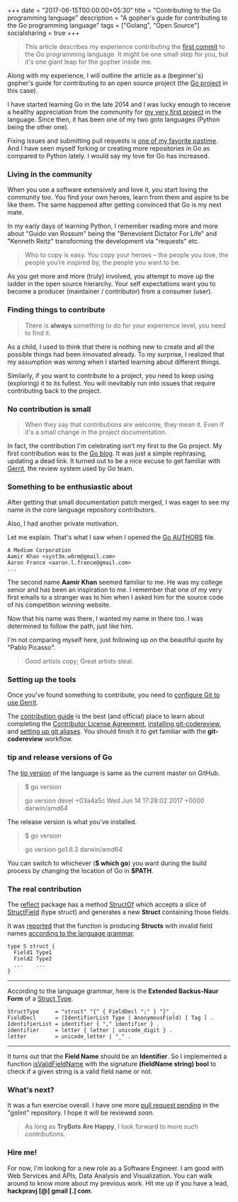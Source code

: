 +++
date = "2017-06-15T00:00:00+05:30"
title = "Contributing to the Go programming language"
description = "A gopher's guide for contributing to the Go programming language"
tags = ["Golang", "Open Source"]
socialsharing = true
+++

> This article describes my experience contributing the [first commit](https://github.com/golang/go/commit/538b3a5f37a5316a4ba081fd5a8eb5fb09992ba7) to the Go programming language. It might be one small step for you, but it's one giant leap for the gopher inside me.

Along with my experience, I will outline the article as a (beginner's) gopher's guide for contributing to an open source project (the [Go project](https://github.com/golang) in this case).

I have started learning Go in the late 2014 and I was lucky enough to receive a healthy appreciation from the community for [my very first project](https://github.com/pravj/geopattern) in the language. Since then, it has been one of my two goto languages (Python being the other one).

Fixing issues and submitting pull requests is [one of my favorite pastime](https://github.com/pravj). And I have seen myself forking or creating more repositories in Go as compared to Python lately. I would say my love for Go has increased.

### Living in the community

When you use a software extensively and love it, you start loving the community too. You find your own heroes, learn from them and aspire to be like them. The same happened after getting convinced that Go is my next mate.

In my early days of learning Python, I remember reading more and more about "Guido van Rossum" being the "Benevolent Dictator For Life" and "Kenneth Reitz" transforming the development via "requests" etc.

> Who to copy is easy. You copy your heroes – the people you love, the people you’re inspired by, the people you want to be.

As you get more and more (truly) involved, you attempt to move up the ladder in the open source hierarchy. Your self expectations want you to become a producer (maintainer / contributor) from a consumer (user).

### Finding things to contribute

> There is **always** something to do for your experience level, you need to find it.

As a child, I used to think that there is nothing new to create and all the possible things had been innovated already. To my surprise, I realized that my assumption was wrong when I started learning about different things.

Similarly, if you want to contribute to a project, you need to keep using (exploring) it to its fullest. You will inevitably run into issues that require contributing back to the project.

### No contribution is small

> When they say that contributions are welcome, they mean it. Even if it's a small change in the project documentation.

In fact, the contribution I'm celebrating isn't my first to the Go project. My first contribution was to the [Go blog](https://github.com/golang/blog/commit/83eaf8725de030de65c4ae73d82b1e8e002901a2). It was just a simple rephrasing, updating a dead link. It turned out to be a nice excuse to get familiar with [Gerrit](https://go-review.googlesource.com), the review system used by Go team.

### Something to be enthusiastic about

After getting that small documentation patch merged, I was eager to see my name in the core language repository contributors.

Also, I had another private motivation.

Let me explain. That's what I saw when I opened the [Go AUTHORS](https://golang.org/AUTHORS) file.

```
A Medium Corporation
Aamir Khan <syst3m.w0rm@gmail.com>
Aaron France <aaron.l.france@gmail.com>
...
```

The second name **Aamir Khan** seemed familiar to me. He was my college senior and has been an inspiration to me. I remember that one of my very first emails to a stranger was to him when I asked him for the source code of his competition winning website.

Now that his name was there, I wanted my name in there too. I was determined to follow the path, just like him.

I'm not comparing myself here, just following up on the beautiful quote by "Pablo Picasso".

> Good artists copy; Great artists steal.

### Setting up the tools

Once you've found something to contribute, you need to [configure Git to use Gerrit](https://golang.org/doc/contribute.html#auth).

The [contribution guide](https://golang.org/doc/contribute.html) is the best (and official) place to learn about completing the [Contributor License Agreement](https://golang.org/doc/contribute.html#cla), [installing git-codereview](https://golang.org/doc/contribute.html#git-codereview_install), and [setting up git aliases](https://golang.org/doc/contribute.html#git-config). You should finish it to get familiar with the **git-codereview** workflow.

### tip and release versions of Go

The [tip version](https://tip.golang.org) of the language is same as the current master on GitHub.

> $ go version
>
> go version devel +03a4a5c Wed Jun 14 17:28:02 2017 +0000 darwin/amd64

The release version is what you've installed.

> $ go version
>
> go version go1.8.3 darwin/amd64

You can switch to whichever (**$ which go**) you want during the build process by changing the location of Go in **$PATH**.

### The real contribution

The [reflect](https://golang.org/pkg/reflect/) package has a method [StructOf](https://golang.org/pkg/reflect/#StructOf) which accepts a slice of [StructField](https://golang.org/pkg/reflect/#StructField) (type struct) and generates a new **Struct** containing those fields.

It was [reported](https://github.com/golang/go/issues/20600) that the function is producing **Structs** with invalid field names [according to the language grammar](https://golang.org/ref/spec#Struct_types).

```
type S struct {
  Field1 Type1
  Field2 Type2
  ...    ...
}
```

---

According to the language grammar, here is the **Extended Backus-Naur Form** of a [Struct Type](https://golang.org/ref/spec#Struct_types).

```
StructType     = "struct" "{" { FieldDecl ";" } "}" .
FieldDecl      = (IdentifierList Type | AnonymousField) [ Tag ] .
IdentifierList = identifier { "," identifier } .
identifier     = letter { letter | unicode_digit } .
letter         = unicode_letter | "_" .
```

---

It turns out that the **Field Name** should be an **Identifier**. So I implemented a function [isValidFieldName](https://github.com/golang/go/commit/538b3a5f37a5316a4ba081fd5a8eb5fb09992ba7) with the signature **(fieldName string) bool** to check if a given string is a valid field name or not.

### What's next?

It was a fun exercise overall. I have one more [pull request pending](https://github.com/golang/lint/pull/302) in the "golint" repository. I hope it will be reviewed soon.

> As long as **TryBots Are Happy**, I look forward to more such contributions.

### Hire me!

For now, I'm looking for a new role as a Software Engineer. I am good with Web Services and APIs, Data Analysis and Visualization. You can walk around to know more about my previous work. Hit me up if you have a lead, **hackpravj [@] gmail [.] com**.

